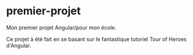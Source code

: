 # premier-projet
Mon premier projet Angular/pour mon école.

Ce projet à été fait en se basant sur le fantastique tutoriel Tour of Heroes d'Angular.
